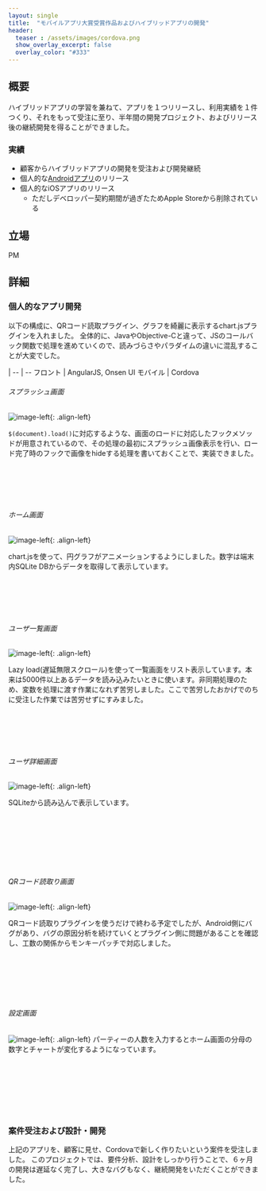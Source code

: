 ```yaml
---
layout: single
title:  "モバイルアプリ大賞受賞作品およびハイブリッドアプリの開発"
header:
  teaser : /assets/images/cordova.png
  show_overlay_excerpt: false
  overlay_color: "#333"
---
```


## 概要

ハイブリッドアプリの学習を兼ねて、アプリを１つリリースし、利用実績を１件つくり、それをもって受注に至り、半年間の開発プロジェクト、およびリリース後の継続開発を得ることができました。

### 実績

* 顧客からハイブリッドアプリの開発を受注および開発継続
* 個人的な[Androidアプリ](https://play.google.com/store/apps/details?id=com.naoki.zukan&hl=ja)のリリース
* 個人的なiOSアプリのリリース
  * ただしデベロッパー契約期間が過ぎたためApple Storeから削除されている


## 立場

PM

## 詳細

### 個人的なアプリ開発

以下の構成に、QRコード読取プラグイン、グラフを綺麗に表示するchart.jsプラグインを入れました。
全体的に、JavaやObjective-Cと違って、JSのコールバック関数で処理を進めていくので、読みづらさやパラダイムの違いに混乱することが大変でした。

|
-- | --
フロント | AngularJS, Onsen UI
モバイル | Cordova


###### スプラッシュ画面
![image-left](/assets/images/cordova-01splash.jpg){: .align-left}

`$(document).load()`に対応するような、画面のロードに対応したフックメソッドが用意されているので、その処理の最初にスプラッシュ画像表示を行い、ロード完了時のフックで画像をhideする処理を書いておくことで、実装できました。
<br><br><br><br><br><br>


###### ホーム画面
![image-left](/assets/images/cordova-02home.jpg){: .align-left}

chart.jsを使って、円グラフがアニメーションするようにしました。数字は端末内SQLite DBからデータを取得して表示しています。
<br><br><br><br><br><br>


###### ユーザ一覧画面
![image-left](/assets/images/cordova-03index.jpg){: .align-left}

Lazy load(遅延無限スクロール)を使って一覧画面をリスト表示しています。本来は5000件以上あるデータを読み込みたいときに使います。非同期処理のため、変数を処理に渡す作業になれず苦労しました。ここで苦労したおかげでのちに受注した作業では苦労せずにすみました。
<br><br><br><br><br><br>


###### ユーザ詳細画面
![image-left](/assets/images/cordova-04show.jpg){: .align-left}

SQLiteから読み込んで表示しています。
<br><br><br><br><br><br><br><br>


###### QRコード読取り画面
![image-left](/assets/images/cordova-05qr.jpg){: .align-left}

QRコード読取りプラグインを使うだけで終わる予定でしたが、Android側にバグがあり、バグの原因分析を続けていくとプラグイン側に問題があることを確認し、工数の関係からモンキーパッチで対応しました。
<br><br><br><br><br><br><br>


###### 設定画面
![image-left](/assets/images/cordova-06setting.jpg){: .align-left}
パーティーの人数を入力するとホーム画面の分母の数字とチャートが変化するようになっています。
<br><br><br><br><br><br><br><br>



### 案件受注および設計・開発

上記のアプリを、顧客に見せ、Cordovaで新しく作りたいという案件を受注しました。
このプロジェクトでは、要件分析、設計をしっかり行うことで、６ヶ月の開発は遅延なく完了し、大きなバグもなく、継続開発をいただくことができました。

